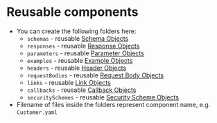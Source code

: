 # Reusable components

* You can create the following folders here:
  - `schemas` - reusable [Schema Objects](https://github.com/OAI/OpenAPI-Specification/blob/main/versions/3.0.2.md#schemaObject)
  - `responses` - reusable [Response Objects](https://github.com/OAI/OpenAPI-Specification/blob/main/versions/3.0.2.md#responseObject)
  - `parameters` - reusable [Parameter Objects](https://github.com/OAI/OpenAPI-Specification/blob/main/versions/3.0.2.md#parameterObject)
  - `examples` - reusable [Example Objects](https://github.com/OAI/OpenAPI-Specification/blob/main/versions/3.0.2.md#exampleObject)
  - `headers` - reusable [Header Objects](https://github.com/OAI/OpenAPI-Specification/blob/main/versions/3.0.2.md#headerObject)
  - `requestBodies` - reusable [Request Body Objects](https://github.com/OAI/OpenAPI-Specification/blob/main/versions/3.0.2.md#requestBodyObject)
  - `links` - reusable [Link Objects](https://github.com/OAI/OpenAPI-Specification/blob/main/versions/3.0.2.md#linkObject)
  - `callbacks` - reusable [Callback Objects](https://github.com/OAI/OpenAPI-Specification/blob/main/versions/3.0.2.md#callbackObject)
  - `securitySchemes` - reusable [Security Scheme Objects](https://github.com/OAI/OpenAPI-Specification/blob/main/versions/3.0.2.md#securitySchemeObject)
* Filename of files inside the folders represent component name, e.g. `Customer.yaml`

